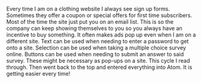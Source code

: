 Every time I am on a clothing website I always see sign up forms. Sometimes they offer a coupon or special offers for first time subscribers. Most of the time the site just put you on an email list. This is so the company can keep showing themselves to you so you always have an incentive to buy something. It often makes ads pop up even when I am on a different site.
Text can be used when needing to enter a password to get onto a site. Selection can be used when taking a multiple choice survey online. Buttons can be used when needing to submit an answer to said survey. These might be necessary as pop-ups on a site.
This cycle I read through. Then went back to the top and entered everything into Atom. It is getting easier every time! 
